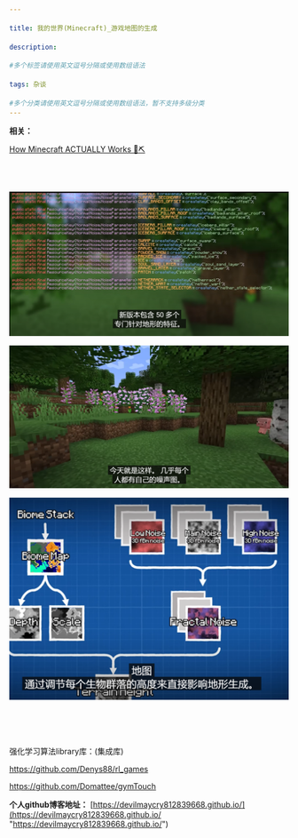 ```yaml
---

title: 我的世界(Minecraft)_游戏地图的生成
 
description: 

#多个标签请使用英文逗号分隔或使用数组语法

tags: 杂谈

#多个分类请使用英文逗号分隔或使用数组语法，暂不支持多级分类
---
```


**相关：**

[How Minecraft ACTUALLY Works 💎⛏️](https://www.youtube.com/watch?v=YyVAaJqYAfE)



<br/>





<br/>

![image-20241107111738523](./2024_11_6_3_我的世界_游戏地图的生成.assets/image-20241107111738523.png)

![image-20241107111720894](./2024_11_6_3_我的世界_游戏地图的生成.assets/image-20241107111720894.png)

![image-20241107110335422](./2024_11_6_3_我的世界_游戏地图的生成.assets/image-20241107110335422.png)

<br/>







<br/>

<br/>

强化学习算法library库：(集成库)

https://github.com/Denys88/rl_games



https://github.com/Domattee/gymTouch







**个人github博客地址：**
[https://devilmaycry812839668.github.io/](https://devilmaycry812839668.github.io/ "https://devilmaycry812839668.github.io/")